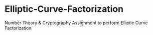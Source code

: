 # Elliptic-Curve-Factorization
Number Theory &amp; Cryptography Assignment to perform Elliptic Curve Factorization
